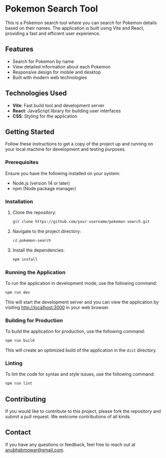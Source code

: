 # Pokemon Search Tool

This is a Pokemon search tool where you can search for Pokemon details based on their names. The application is built using Vite and React, providing a fast and efficient user experience.

## Features

- Search for Pokemon by name
- View detailed information about each Pokemon
- Responsive design for mobile and desktop
- Built with modern web technologies

## Technologies Used

- **Vite**: Fast build tool and development server
- **React**: JavaScript library for building user interfaces
- **CSS**: Styling for the application

## Getting Started

Follow these instructions to get a copy of the project up and running on your local machine for development and testing purposes.

### Prerequisites

Ensure you have the following installed on your system:

- Node.js (version 14 or later)
- npm (Node package manager)

### Installation

1. Clone the repository:

   ```bash
   git clone https://github.com/your-username/pokemon-search.git
   ```

2. Navigate to the project directory:

   ```bash
   cd pokemon-search
   ```

3. Install the dependencies:

   ```bash
   npm install
   ```

### Running the Application

To run the application in development mode, use the following command:

```bash
npm run dev
```

This will start the development server and you can view the application by visiting [http://localhost:3000](http://localhost:3000) in your web browser.

### Building for Production

To build the application for production, use the following command:

```bash
npm run build
```

This will create an optimized build of the application in the `dist` directory.

### Linting

To lint the code for syntax and style issues, use the following command:

```bash
npm run lint
```

## Contributing

If you would like to contribute to this project, please fork the repository and submit a pull request. We welcome contributions of all kinds.



## Contact

If you have any questions or feedback, feel free to reach out at [anubhabmowar@gmail.com](mailto:anubhabmowar@gmail.com).
